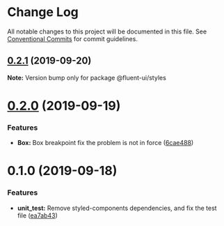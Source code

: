 # Change Log

All notable changes to this project will be documented in this file.
See [Conventional Commits](https://conventionalcommits.org) for commit guidelines.

## [0.2.1](https://github.com/fluent-org/fluent-ui/compare/@fluent-ui/styles@0.2.0...@fluent-ui/styles@0.2.1) (2019-09-20)

**Note:** Version bump only for package @fluent-ui/styles





# [0.2.0](https://github.com/fluent-org/fluent-ui/compare/@fluent-ui/styles@0.1.0...@fluent-ui/styles@0.2.0) (2019-09-19)


### Features

* **Box:** Box breakpoint fix the problem is not in force ([6cae488](https://github.com/fluent-org/fluent-ui/commit/6cae488))





# 0.1.0 (2019-09-18)


### Features

* **unit_test:** Remove styled-components dependencies, and fix the test file ([ea7ab43](https://github.com/fluent-org/fluent-ui/commit/ea7ab43))
